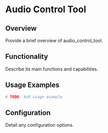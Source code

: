 # Audio Control Tool

## Overview

Provide a brief overview of audio_control_tool.

## Functionality

Describe its main functions and capabilities.

## Usage Examples

```python
# TODO: Add usage example
```

## Configuration

Detail any configuration options.
